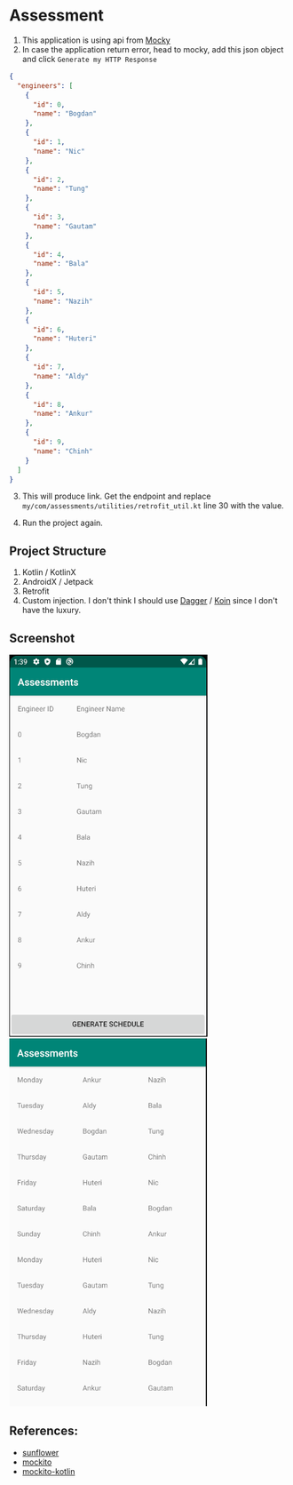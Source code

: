 # Assessment

1. This application is using api from [Mocky](https://www.mocky.io/)
2. In case the application return error, head to mocky,
add this json object and click `Generate my HTTP Response`
```json
{
  "engineers": [
    {
      "id": 0,
      "name": "Bogdan"
    },
    {
      "id": 1,
      "name": "Nic"
    },
    {
      "id": 2,
      "name": "Tung"
    },
    {
      "id": 3,
      "name": "Gautam"
    },
    {
      "id": 4,
      "name": "Bala"
    },
    {
      "id": 5,
      "name": "Nazih"
    },
    {
      "id": 6,
      "name": "Huteri"
    },
    {
      "id": 7,
      "name": "Aldy"
    },
    {
      "id": 8,
      "name": "Ankur"
    },
    {
      "id": 9,
      "name": "Chinh"
    }
  ]
}
```

3. This will produce link. Get the endpoint and replace `my/com/assessments/utilities/retrofit_util.kt` line 30 with the value.

4. Run the project again.

## Project Structure

1. Kotlin / KotlinX
2. AndroidX / Jetpack
3. Retrofit
4. Custom injection. I don't think I should use [Dagger](https://dagger.dev/android.html) / [Koin](https://insert-koin.io/) since I don't have the luxury.

## Screenshot
![first_screen](screenshot/first_screen.png)
![second_screen](screenshot/second_screen.png)

## References:

- [sunflower](https://github.com/android/sunflower)
- [mockito](https://developer.android.com/training/testing/unit-testing/local-unit-tests)
- [mockito-kotlin](https://github.com/nhaarman/mockito-kotlin/issues/311)
